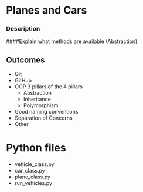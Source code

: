 # Planes and Cars

### Description
####Explain what methods are available (Abstraction)

## Outcomes
- Git
- GitHub
- OOP 3 pillars of the 4 pillars
    - Abstraction
    - Inheritance
    - Polymorphism
- Good naming conventions
- Separation of Concerns
- Other


# Python files
- vehicle_class.py
- car_class.py
- plane_class.py
- run_vehicles.py
